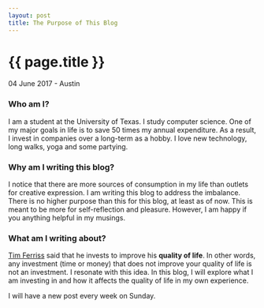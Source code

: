 ```yaml
---
layout: post
title: The Purpose of This Blog
---
```


{{ page.title }}
================

<p class="meta">04 June 2017 - Austin</p>

### Who am I?
I am a student at the University of Texas. I study computer science. One of my major goals in life is to save 50 times my annual expenditure. As a result, I invest in companies over a long-term as a hobby. I love new technology, long walks, yoga and some partying.

### Why am I writing this blog?
I notice that there are more sources of consumption in my life than outlets for creative expression. I am writing this blog to address the imbalance. There is no higher purpose than this for this blog, at least as of now. This is meant to be more for self-reflection and pleasure. However, I am happy if you anything helpful in my musings.

### What am I writing about?
[Tim Ferriss](https://en.wikipedia.org/wiki/Tim_Ferriss) said that he invests to improve his **quality of life**. In other words, any investment (time or money) that does not improve your quality of life is not an investment. I resonate with this idea. In this blog, I will explore what I am investing in and how it affects the quality of life in my own experience.

I will have a new post every week on Sunday.
